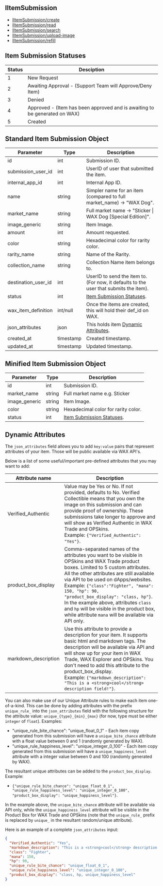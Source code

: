 ## IItemSubmission

- [IItemSubmission/create](IItemSubmission/create.md)
- [IItemSubmission/read](IItemSubmission/read.md)
- [IItemSubmission/search](IItemSubmission/search.md)
- [IItemSubmission/upload-image](IItemSubmission/upload-image.md)
- [IItemSubmission/refill](IItemSubmission/refill.md)

## Item Submission Statuses
Status | Desciption
------ | ----------
1 | New Request
2 | Awaiting Approval - (Support Team will Approve/Deny Item)
3 | Denied
4 | Approved - (Item has been approved and is awaiting to be generated on WAX)
5 | Created

## Standard Item Submission Object
Parameter | Type | Description
--------- | -----| -------- 
id | int | Submission ID.
submission_user_id    | int | UserID of user that submitted the item.
internal_app_id| int | Internal App ID.
name | string | Simpler name for an item (compared to full market_name) -> "WAX Dog".
market_name | string | Full market name -> "Sticker &#124; WAX Dog [Special Edition]".
image_generic | string | Item Image.
amount | int | Amount requested.
color | string | Hexadecimal color for rarity color.
rarity_name | string | Name of the Rarity.
collection_name | string | Collection Name item belongs to.
destination_user_id | int | UserID to send the item to. (For now, it defaults to the user that submits the item).
status | int | [Item Submission Statuses](/IItemSubmission.md#item-submission-statuses).
wax_item_definition | int/null | Once the items are created, this will hold their def_id on WAX.
json_attributes | json | This holds item [Dynamic Attributes](/IItemSubmission.md#dynamic-attributes).
created_at | timestamp | Created timestamp.
updated_at | timestamp | Updated timestamp.

## Minified Item Submission Object
Parameter | Type | Description
--------- | -----| -------- 
id | int | Submission ID.
market_name | string | Full market name e.g. Sticker | WAX DOG.
image_generic | string | Item Image.
color | string | Hexadecimal color for rarity color.
status | int | [Item Submission Statuses](/IItemSubmission.md#item-submission-statuses).

## Dynamic Attributes
The `json_attributes` field allows you to add `key:value` pairs that represent attributes of your item. Those will be public available via WAX API's.

Below is a list of some useful/important pre-defined attributes that you may want to add:

Attribute name | Description
--------- | -------- 
Verified_Authentic | Value may be Yes or No. If not provided, defaults to No. Verified Collectible means that you own the image on this submission and can provide proof of ownership. These submissions take longer to approve and will show as Verified Authentic in WAX Trade and OPSkins. <br>Example: `{"Verified_Authentic": "Yes"}`.
product_box_display | Comma-separated names of the attributes you want to be visible in OPSkins and WAX Trade product boxes. Limited to 5 custom attributes. All the other attributes are still available via API to be used on dApps/websites. <br>Example: `{"class":"Fighter", "mana": 150, "hp": 90, "product_box_display": "class, hp"}`. <br>In the example above, attributes `class` and `hp` will be visible in the product box, while attribute `mana` will be available via API only.
markdown_description | Use this attribute to provide a description for your item. It supports basic html and markdown tags. The description will be available via API and will show up for your item in WAX Trade, WAX Explorer and OPSkins. You don't need to add this attribute to the product_box_display. <br>Example: `{"markdown_description": "This is a <strong>cool</strong> description field!"}`.

You can also make use of our Unique Attribute rules to make each item one-of-a-kind. This can be done by adding attributes with the prefix `unique_rule_` into the `json_attributes` field with the following structure for the attribute value: `unique_{type}_{min}_{max}` (for now, type must be either `integer` of `float`). Examples:
 - "unique_rule_bite_chance": "unique_float_0_1" - Each item copy generated from this submission will have a `unique_bite_chance` attribute with a float value between 0 and 1 (randomly generated by WAX).
 - "unique_rule_happiness_level": "unique_integer_0_100" - Each item copy generated from this submission will have a `unique_happiness_level` attribute with a integer value between 0 and 100 (randomly generated by WAX).
 
The resultant unique attributes can be added to the `product_box_display`. Example: 
 - `{"unique_rule_bite_chance": "unique_float_0_1", "unique_rule_happiness_level": "unique_integer_0_100", "product_box_display": "unique_happiness_level"}`. 
 
In the example above, the `unique_bite_chance` attribute will be available via API only, while the `unique_happiness_level` attribute will be visible in the Product Box for WAX Trade and OPSkins (note that the `unique_rule_` prefix is replaced by `unique_` in the resultant random/unique attribute).

Here is an example of a complete `json_attributes` input: 
```json
{
  "Verified_Authentic": "Yes",
  "markdown_description": "This is a <strong>cool</strong> description field!",
  "class": "Fighter",
  "mana": 150,
  "hp": 90,
  "unique_rule_bite_chance": "unique_float_0_1",
  "unique_rule_happiness_level": "unique_integer_0_100",
  "product_box_display": "class, hp, unique_happiness_level"
}
```
